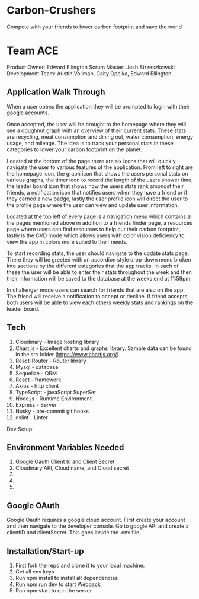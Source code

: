 # Carbon-Crushers
Compete with your friends to lower carbon footprint and save the world

# Team ACE
Product Owner: Edward Ellington
Scrum Master: Josh Strzeszkowski
Development Team: Austin Vollman, Caity Opelka, Edward Ellington

## Application Walk Through

When a user opens the application they will be prompted to login with their google accounts.

Once accepted, the user will be brought to the homepage where they will see a doughnut graph with an overview of their current stats. These stats are recycling, meat consumption and dining out, water consumption, energy usage, and mileage. The idea is to track your personal stats in these categories to lower your carbon footprint on the planet.

Located at the bottom of the page there are six icons that will quickly navigate the user to various features of the application. From left to right are the homepage icon, the graph icon that shows the users personal stats on various graphs, the timer icon to record the length of the users shower time, the leader board icon that shows how the users stats rank amongst their friends, a notification icon that notifies users when they have a friend or if they earned a new badge, lastly the user profile icon will direct the user to the profile page where the user can view and update user information.

Located at the top left of every page is a navigation menu which contains all the pages mentioned above in addition to a friends finder page, a resources page where users can find resources to help cut their carbon footprint, lastly is the CVD mode which allows users with color vision deficiency to view the app in colors more suited to their needs.

To start recording stats, the user should navigate to the update stats page. There they will be greeted with an accordion style drop-down menu broken into sections by the different categories that the app tracks. In each of these the user will be able to enter their stats throughout the week and then their information will be saved to the database at the weeks end at 11:59pm.

In challenger mode users can search for friends that are also on the app. The friend will receive a notification to accept or decline. If friend accepts, both users will be able to view each others weekly stats and rankings on the leader board.

## Tech
1. Cloudinary - Image hosting library
2. Chart.js - Excellent charts and graphs library. Sample data can be found in the src folder (https://www.chartjs.org/)
3. React-Router - Router library
4. Mysql - database
5. Sequelize - ORM
6. React - framework
7. Axios - http client
8. TypeScript - javaScript SuperSet
9. Node.js - Runtime Environment
10. Express - Server
11. Husky - pre-commit git hooks
12. eslint - Linter

Dev Setup:
## Environment Variables Needed
1. Google Oauth Client Id and Client Secret
2. Cloudinary API, Cloud name, and Cloud secret
3.
4.
5.

## Google OAuth
Google Oauth requires a google cloud account. First create your account and then navigate to the developer console. Go to google API and create a clientID and clientSecret. This goes inside the .env file.

## Installation/Start-up
1. First fork the repo and clone it to your local machine.
2. Get all env keys
3. Run npm install to install all dependencies
4. Run npm run dev to start Webpack
5. Run npm start to run the server